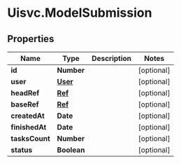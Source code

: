 # Uisvc.ModelSubmission

## Properties

Name | Type | Description | Notes
------------ | ------------- | ------------- | -------------
**id** | **Number** |  | [optional] 
**user** | [**User**](User.md) |  | [optional] 
**headRef** | [**Ref**](Ref.md) |  | [optional] 
**baseRef** | [**Ref**](Ref.md) |  | [optional] 
**createdAt** | **Date** |  | [optional] 
**finishedAt** | **Date** |  | [optional] 
**tasksCount** | **Number** |  | [optional] 
**status** | **Boolean** |  | [optional] 


